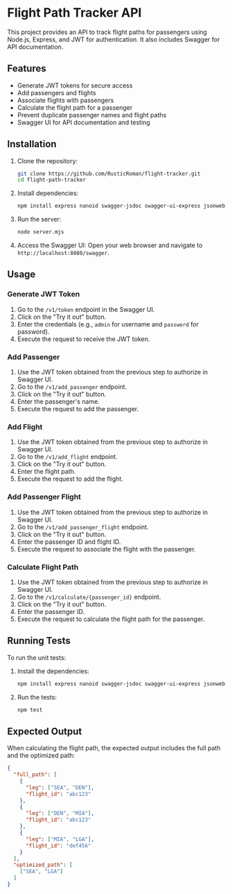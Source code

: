 
# Flight Path Tracker API

This project provides an API to track flight paths for passengers using Node.js, Express, and JWT for authentication. It also includes Swagger for API documentation.

## Features

- Generate JWT tokens for secure access
- Add passengers and flights
- Associate flights with passengers
- Calculate the flight path for a passenger
- Prevent duplicate passenger names and flight paths
- Swagger UI for API documentation and testing

## Installation

1. Clone the repository:
   ```sh
   git clone https://github.com/RusticRoman/flight-tracker.git
   cd flight-path-tracker
   ```

2. Install dependencies:
   ```sh
   npm install express nanoid swagger-jsdoc swagger-ui-express jsonwebtoken
   ```

3. Run the server:
   ```sh
   node server.mjs
   ```

4. Access the Swagger UI:
   Open your web browser and navigate to `http://localhost:8080/swagger`.

## Usage

### Generate JWT Token

1. Go to the `/v1/token` endpoint in the Swagger UI.
2. Click on the "Try it out" button.
3. Enter the credentials (e.g., `admin` for username and `password` for password).
4. Execute the request to receive the JWT token.

### Add Passenger

1. Use the JWT token obtained from the previous step to authorize in Swagger UI.
2. Go to the `/v1/add_passenger` endpoint.
3. Click on the "Try it out" button.
4. Enter the passenger's name.
5. Execute the request to add the passenger.

### Add Flight

1. Use the JWT token obtained from the previous step to authorize in Swagger UI.
2. Go to the `/v1/add_flight` endpoint.
3. Click on the "Try it out" button.
4. Enter the flight path.
5. Execute the request to add the flight.

### Add Passenger Flight

1. Use the JWT token obtained from the previous step to authorize in Swagger UI.
2. Go to the `/v1/add_passenger_flight` endpoint.
3. Click on the "Try it out" button.
4. Enter the passenger ID and flight ID.
5. Execute the request to associate the flight with the passenger.

### Calculate Flight Path

1. Use the JWT token obtained from the previous step to authorize in Swagger UI.
2. Go to the `/v1/calculate/{passenger_id}` endpoint.
3. Click on the "Try it out" button.
4. Enter the passenger ID.
5. Execute the request to calculate the flight path for the passenger.

## Running Tests

To run the unit tests:

1. Install the dependencies:
   ```sh
   npm install express nanoid swagger-jsdoc swagger-ui-express jsonwebtoken
   ```

2. Run the tests:
   ```sh
   npm test
   ```

## Expected Output

When calculating the flight path, the expected output includes the full path and the optimized path:

```json
{
  "full_path": [
    {
      "leg": ["SEA", "DEN"],
      "flight_id": "abc123"
    },
    {
      "leg": ["DEN", "MIA"],
      "flight_id": "abc123"
    },
    {
      "leg": ["MIA", "LGA"],
      "flight_id": "def456"
    }
  ],
  "optimized_path": [
    ["SEA", "LGA"]
  ]
}
```

